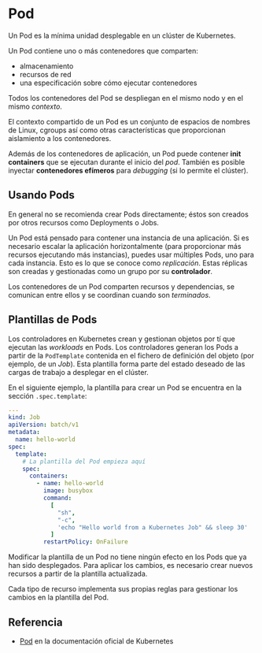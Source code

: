 # Pod

Un Pod es la mínima unidad desplegable en un clúster de Kubernetes.

Un Pod contiene uno o más contenedores que comparten:

- almacenamiento
- recursos de red
- una especificación sobre cómo ejecutar contenedores

Todos los contenedores del Pod se despliegan en el mismo nodo y en el mismo *contexto*.

El contexto compartido de un Pod es un conjunto de espacios de nombres de Linux, cgroups así como otras características que proporcionan aislamiento a los contenedores.

Además de los contenedores de aplicación, un Pod puede contener **init containers** que se ejecutan durante el inicio del *pod*. También es posible inyectar **contenedores efímeros** para *debugging* (si lo permite el clúster).

## Usando Pods

En general no se recomienda crear Pods directamente; éstos son creados por otros recursos como Deployments o Jobs.

Un Pod está pensado para contener una instancia de una aplicación. Si es necesario escalar la aplicación horizontalmente (para proporcionar más recursos ejecutando más instancias), puedes usar múltiples Pods, uno para cada instancia. Esto es lo que se conoce como *replicación*. Estas réplicas son creadas y gestionadas como un grupo por su **controlador**.

Los contenedores de un Pod comparten recursos y dependencias, se comunican entre ellos y se coordinan cuando son *terminados*.

## Plantillas de Pods

Los controladores en Kubernetes crean y gestionan objetos por tí que ejecutan las *workloads* en Pods. Los controladores generan los Pods a partir de la `PodTemplate` contenida en el fichero de definición del objeto (por ejemplo, de un *Job*). Esta plantilla forma parte del estado deseado de las cargas de trabajo a desplegar en el clúster.

En el siguiente ejemplo, la plantilla para crear un Pod se encuentra en la sección `.spec.template`:

```yaml
---
kind: Job
apiVersion: batch/v1
metadata:
  name: hello-world
spec:
  template:
    # La plantilla del Pod empieza aquí
    spec:
      containers:
        - name: hello-world
          image: busybox
          command:
            [
              "sh",
              "-c",
              'echo "Hello world from a Kubernetes Job" && sleep 30'
            ]
          restartPolicy: OnFailure
```

Modificar la plantilla de un Pod no tiene ningún efecto en los Pods que ya han sido desplegados.
Para aplicar los cambios, es necesario crear nuevos recursos a partir de la plantilla actualizada.

Cada tipo de recurso implementa sus propias reglas para gestionar los cambios en la plantilla del Pod.

## Referencia

- [Pod](https://kubernetes.io/docs/concepts/workloads/pods/) en la documentación oficial de Kubernetes
